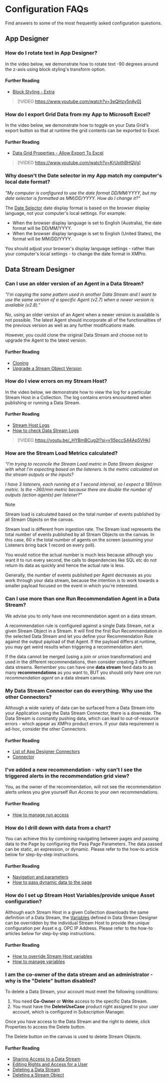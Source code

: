 # Configuration FAQs

Find answers to some of the most frequently asked configuration questions.

## App Designer

### How do I rotate text in App Designer?

In the video below, we demonstrate how to rotate text -90 degrees around the z-axis using block styling's transform option.

#### Further Reading

* [Block Styling - Extra](../../concepts/application/block-styling.md#extra)

> [!VIDEO https://www.youtube.com/watch?v=3eQHzy5nAy0]

### How do I export Grid Data from my App to Microsoft Excel?

In the video below, we demonstrate how to toggle on your Data Grid's export button so that at runtime the grid contents can be exported to Excel.

#### Further Reading

* [Data Grid Properties - Allow Export To Excel](../../blocks-toolbox/basic/data-grid.md#allow-export-to-excel)

> [!VIDEO https://www.youtube.com/watch?v=KrUothBHQVg]

### Why doesn't the Date selector in my App match my computer's local date format?

_"My computer is configured to use the date format DD/MM/YYYY, but my date selector is formatted as MM/DD/YYYY. How do I change it?"_

The [Date Selector](../../blocks-toolbox/basic/date-selector.md) date display format is based on the browser display language, not your computer's local settings. For example:

* When the browser display language is set to English (Australia), the date format will be DD/MM/YYYY.
* When the browser display language is set to English (United States), the format will be MM/DD/YYYY.

You should adjust your browser's display language settings - rather than your computer's local settings - to change the date format in XMPro.

## Data Stream Designer

### Can I use an older version of an Agent in a Data Stream?

_"I'm copying the same pattern used in another Data Stream and I want to use the same version of a specific Agent (v2.7) when a newer version is available (v2.8)."_

No, using an older version of an Agent when a newer version is available is not possible. The latest Agent should incorporate all of the functionalities of the previous version as well as any further modifications made.

However, you could clone the original Data Stream and choose not to upgrade the Agent to the latest version.

#### Further Reading

* [Cloning](../../how-tos/import-export-and-clone.md#cloning)
* [Upgrade a Stream Object Version](../../how-tos/data-streams/upgrade-a-stream-object-version.md#upgrading-agents)

### How do I view errors on my Stream Host?

In the video below, we demonstrate how to view the log for a particular Stream Host in a Collection. The log contains errors encountered when publishing or running a Data Stream.

#### Further Reading

* [Stream Host Logs](../../how-tos/stream-host.md)
* [How to check Data Stream Logs](../../how-tos/data-streams/check-data-stream-logs.md)

> [!VIDEO https://youtu.be/_HYBmBCug2I?si=y1l5pccS44Ap5VHk]

### How are the Stream Load Metrics calculated?

_"I'm trying to reconcile the Stream Load metric in Data Stream designer with what I'm expecting based on the listeners. Is the metric calculated on the stream outputs or the inputs?_

_I have 3 listeners, each running at a 1 second interval, so I expect a 180/min metric. Is the \~360/min metric because there are double the number of outputs (action agents) per listener?"_

> [!NOTE]
> Stream load is calculated based on the total number of events published by all Stream Objects on the canvas.

Stream load is different from ingestion rate. The Stream load represents the total number of events published by all Stream Objects on the canvas. In this case, 60 x the total number of agents on the screen (assuming your Listeners bring back 1 record on every poll).

You would notice the actual number is much less because although you want it to run every second, the calls to dependencies like SQL etc do not return its data as quickly and hence the actual rate is less.

Generally, the number of events published per Agent decreases as you work through your data stream, because the intention is to work towards a smaller payload focused on the event in which you're interested.

### Can I use more than one Run Recommendation Agent in a Data Stream?

We advise you to only have one recommendation agent on a data stream.

A recommendation rule is configured against a single Data Stream, not a given Stream Object in a Stream. It will find the first Run Recommendation in the selected Data Stream and let you define your Recommendation Rule against the output payload of that Agent. If the payload differs at runtime, you may get weird results when triggering a recommendation alert.

If the data cannot be merged (using a join or union transformation) and used in the different recommendations, then consider creating 3 different data streams. Remember you can have one **data stream** feed data to as many **recommendations** as you want to, BUT you should only have one _run recommendation agent_ on a data stream canvas.

### My Data Stream Connector can do everything. Why use the other Connectors?

Although a wide variety of data can be surfaced from a Data Stream into your Application using the Data Stream Connector, there is a downside. The Data Stream is constantly pushing data, which can lead to out-of-resource errors - which appear as XMPro product errors. If your data requirement is ad-hoc, consider the other Connectors.

#### Further Reading

* [List of App Designer Connectors](../../concepts/application/data-integration.md#app-designer-connector)
* [Connector](../../concepts/connector.md)

### I've added a new recommendation - why can't I see the triggered alerts in the recommendation grid view?

You, as the owner of the recommendation, will not see the recommendation alerts unless you give yourself _Run Access_ to your own recommendations.

#### Further Reading

* [How to manage run access](../../concepts/manage-access.md#manage-run-access)

### How do I drill down with data from a chart?

You can achieve this by combining navigating between pages and passing data to the Page by configuring the Pass Page Parameters. The data passed can be static, an expression, or dynamic. Please refer to the how-to article below for step-by-step instructions.

#### Further Reading

* [Navigation and parameters](../../concepts/application/navigation-and-parameters.md)
* [How to pass dynamic data to the page](../../how-tos/apps/pass-parameters-between-pages.md#passing-dynamic-data-to-the-page)

### How do I set up Stream Host Variables/provide unique Asset configuration?

Although each Stream Host in a given Collection downloads the same definition of a Data Stream, the [Variables](../../how-tos/manage-variables.md) defined in Data Stream Designer can be overridden by the individual Stream Host to provide the unique configuration per Asset e.g. OPC IP Address. Please refer to the how-to articles below for step-by-step instructions.

#### Further Reading

* [How to override Stream Host variables](../../how-tos/stream-host.md#how-to-override-variables)
* [How to manage variables](../../how-tos/manage-variables.md)

### I am the co-owner of the data stream and an administrator - why is the "Delete" button disabled?

To delete a Data Stream, your account must meet the following conditions:

1. You need **Co-Owner** or **Write** access to the specific Data Stream.
2. You must have the **DeleteUseCase** product right assigned to your user account, which is configured in Subscription Manager.

Once you have access to the Data Stream and the right to delete, click Properties to access the Delete button.

The Delete button on the canvas is used to delete Stream Objects.

#### Further Reading

* [Sharing Access to a Data Stream](../../how-tos/data-streams/manage-data-streams.md#sharing-access-to-a-data-stream)
* [Editing Rights and Access for a User](../../administration/subscriptions-admin/manage-user-access.md#editing-rights-and-access-for-a-user)
* [Deleting a Data Stream](../../how-tos/data-streams/manage-data-streams.md#deleting-a-data-stream)
* [Deleting a Stream Object](../../how-tos/data-streams/manage-data-streams.md#deleting-a-stream-object)
